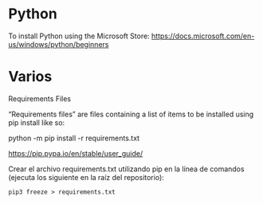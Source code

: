 # Python



To install Python using the Microsoft Store:
https://docs.microsoft.com/en-us/windows/python/beginners


# Varios

Requirements Files

“Requirements files” are files containing a list of items to be installed using pip install like so:

python -m pip install -r requirements.txt

https://pip.pypa.io/en/stable/user_guide/

Crear el archivo requirements.txt utilizando pip en la línea de comandos (ejecuta los siguiente en la raíz del repositorio):

```
pip3 freeze > requirements.txt
```
